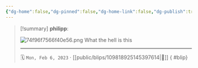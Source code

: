 ```yaml
---
{"dg-home":false,"dg-pinned":false,"dg-home-link":false,"dg-publish":true,"type":"blip","disabled rules":["yaml-title","yaml-title-alias","file-name-heading"],"title":"philipp on mastodon @ 2023-02-06","created-date":"2023-02-06T17:16:53","id":109818925145397620,"updated-date":"2025-05-02T08:50:43","dg-path":"blips/109818925145397614.md","permalink":"/blips/109818925145397614/","dgPassFrontmatter":true}
---
```


> [!summary] **philipp**:
>
> ![74f96f7566f40e56.png](/img/user/attachments/74f96f7566f40e56.png)
> What the hell is this
> - - -
>
> 🗓️ `Mon, Feb 6, 2023` · [[public/blips/109818925145397614\|🔗]]
{ #blip}

